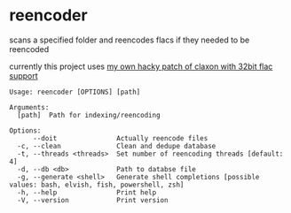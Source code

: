 # reencoder

scans a specified folder and reencodes flacs if they needed to be reencoded

currently this project uses [my own hacky patch of claxon with 32bit flac support](https://github.com/justjakka/claxon)
```
Usage: reencoder [OPTIONS] [path]

Arguments:
  [path]  Path for indexing/reencoding

Options:
      --doit               Actually reencode files
  -c, --clean              Clean and dedupe database
  -t, --threads <threads>  Set number of reencoding threads [default: 4]
  -d, --db <db>            Path to databse file
  -g, --generate <shell>   Generate shell completions [possible values: bash, elvish, fish, powershell, zsh]
  -h, --help               Print help
  -V, --version            Print version
```

